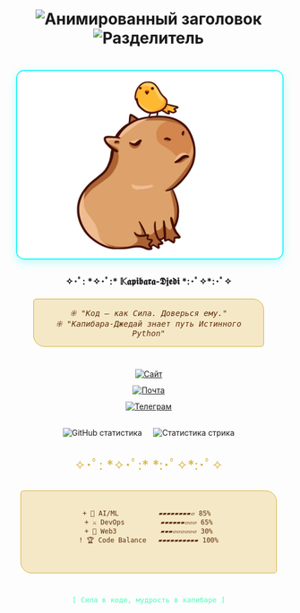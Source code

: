 <div align="center" style="max-width:100%; padding:0 15px; text-align:center;">

  <!-- Анимированный заголовок -->
  <h1 align="center">
    <img src="https://readme-typing-svg.demolab.com?font=Space+Mono&weight=800&size=30&duration=4000&pause=1000&color=22F7F7&background=45FFB800&width=600&lines=%F0%9F%94%A5+Fedorov.sFF+%F0%9F%92%BB;%F0%9F%93%9A+Smart+Developer+%F0%9F%94%94;%E2%9C%A8+Linux+%26+MacOS+Enthusiast+%E2%9C%A8" alt="Анимированный заголовок">
    <img src="https://readme-typing-svg.demolab.com?font=Fira+Code&size=20&pause=1000&color=45FFB8&width=600&lines=▰▰▰▰▰▰▰▰▰▰▰▰▰▰▰▰▰▰▰▰▰▰▰▰▰▰▰▰▰▰▰▰▰▰▰▰▰▰▰▰▰▰▰▰▰▰" alt="Разделитель">
  </h1>
  <!-- Капибара-Джедай -->
  <div style="margin:40px 0; width:100%; text-align:center;">
    <img src="https://raw.githubusercontent.com/Nemets87/Nemets87/main/photo_2025-02-12_08-53-12.jpg" 
         alt="Капибара-Джедай" 
         style="max-width:100%; width:auto; height:auto; max-height:400px; border-radius:15px; border:2px solid #22f7f7; object-fit:contain; box-shadow:0 5px 15px rgba(34,247,247,0.3);">
    <h3>✧･ﾟ: *✧･ﾟ:* 𝕂𝖆𝖕𝖎𝖇𝖆𝖗𝖆-𝕯𝖏𝖊𝖉𝖎 *:･ﾟ✧*:･ﾟ✧</h3>
    <div style="background:#f5e8c7; padding:15px; max-width:80%; margin:20px auto; border-radius:5px 20px; border:1px solid #d4af37; font-family:monospace; color:#5e2c04; font-style:italic;">
      ⁜ "Код — как Сила. Доверься ему."<br>
      ⁜ "Капибара-Джедай знает путь Истинного Python"
    </div>
  </div>

  <!-- Бейджи -->
  <div style="display:flex; flex-direction:column; gap:12px; justify-content:center; margin:25px 0;">
    <a href="https://www.bonustime.ru/" target="_blank" rel="noopener noreferrer">
      <img src="https://img.shields.io/badge/📜_Свиток_Знаний-FFD700?style=for-the-badge&logo=book&logoColor=000&labelColor=5e2c04" alt="Сайт">
    </a>
    <a href="mailto:bonustime161@yandex.ru" target="_blank" rel="noopener noreferrer">
      <img src="https://img.shields.io/badge/🕊️_bonustime161@yandex.ru-FF0000?style=for-the-badge&logo=mail.ru&logoColor=white&labelColor=5e2c04" alt="Почта">
    </a>
    <a href="https://t.me/FedorovSFF" target="_blank" rel="noopener noreferrer">
      <img src="https://img.shields.io/badge/🔮_Магический_Кристалл-26A5E4?style=for-the-badge&logo=telegram&logoColor=white&labelColor=5e2c04" alt="Телеграм">
    </a>
  </div>

  <!-- Статистика -->
  <div style="display:flex; flex-wrap:wrap; gap:20px; justify-content:center; width:100%; margin:30px 0;">
    <img src="https://github-readme-stats.vercel.app/api?username=Nemets87&show_icons=true&theme=dark&bg_color=1a120b&title_color=d4af37&icon_color=22f7f7&text_color=ffffff&border_color=d4af37&border_radius=10" 
         alt="GitHub статистика" style="max-width:90%; height:auto;">
    <img src="https://streak-stats.demolab.com/?user=Nemets87&theme=dark&background=1a120b&ring=d4af37&fire=22f7f7&currStreakLabel=d4af37&border=d4af37&border_radius=10" 
         alt="Статистика стрика" style="max-width:90%; height:auto;">
  </div>
  <!-- Разделитель -->
  <div style="width:80%; margin:30px auto; text-align:center; font-size:24px; color:#d4af37;">
    ✧･ﾟ: *✧･ﾟ:* *:･ﾟ✧*:･ﾟ✧
  </div>

  <!-- Навыки -->
  <div style="background:#f5e8c7; border:1px solid #d4af37; border-radius:5px 20px; padding:15px; max-width:90%; margin:0 auto;">
    <pre style="background:transparent; border:none; font-family:monospace; color:#5e2c04; margin:0; padding:0; white-space:pre-wrap; text-align:center;">
<code>
+ 🏰 AI/ML          ▰▰▰▰▰▰▰▰▱ 85% 
+ ⚔️ DevOps         ▰▰▰▰▰▰▱▱▱ 65%
+ 🧙 Web3           ▰▰▰▱▱▱▱▱▱ 30%
! 🏆 Code Balance   ▰▰▰▰▰▰▰▰▰▰ 100%
</code>
    </pre>
  </div>

  <!-- Подпись -->
  <div style="margin-top:40px; font-family:monospace; color:#45ffb8; font-size:0.9em;">
    [ Сила в коде, мудрость в капибаре ]
  </div>

</div>
